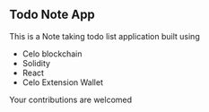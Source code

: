 ## Todo Note App

This is a Note taking todo list application built using 
- Celo blockchain
- Solidity
- React
- Celo Extension Wallet

Your contributions are welcomed
